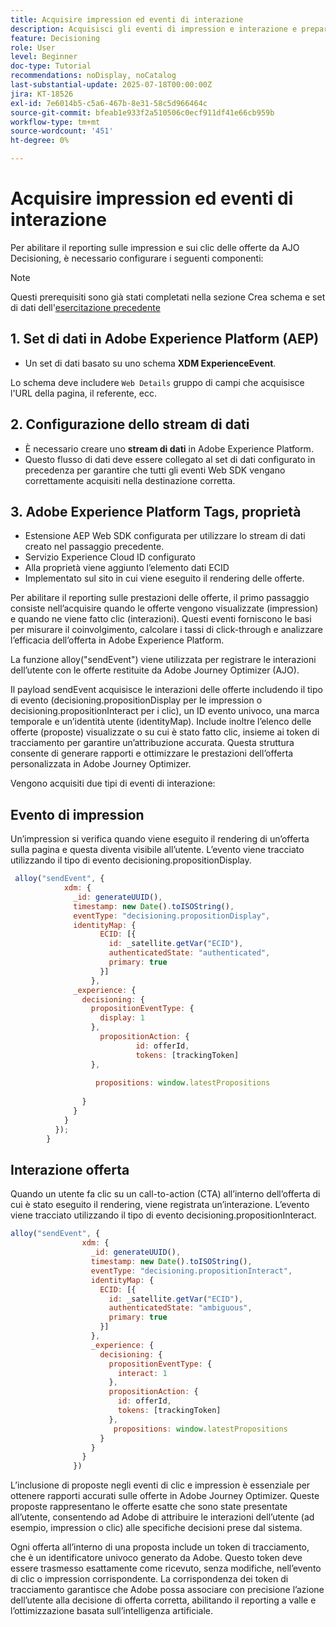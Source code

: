 ```yaml
---
title: Acquisire impression ed eventi di interazione
description: Acquisisci gli eventi di impression e interazione e prepara i dati per il reporting in Journey Optimizer.
feature: Decisioning
role: User
level: Beginner
doc-type: Tutorial
recommendations: noDisplay, noCatalog
last-substantial-update: 2025-07-18T00:00:00Z
jira: KT-18526
exl-id: 7e6014b5-c5a6-467b-8e31-58c5d966464c
source-git-commit: bfeab1e933f2a510506c0ecf911df41e66cb959b
workflow-type: tm+mt
source-wordcount: '451'
ht-degree: 0%

---
```


# Acquisire impression ed eventi di interazione

Per abilitare il reporting sulle impression e sui clic delle offerte da AJO Decisioning, è necessario configurare i seguenti componenti:
>[!NOTE]
>
> Questi prerequisiti sono già stati completati nella sezione Crea schema e set di dati dell&#39;[esercitazione precedente](https://experienceleague.adobe.com/en/docs/journey-optimizer-learn/personalizing-offers-with-real-time-weather-data/create-schema-and-dataset)

## &#x200B;1. Set di dati in Adobe Experience Platform (AEP)

- Un set di dati basato su uno schema **XDM ExperienceEvent**.

Lo schema deve includere `Web Details` gruppo di campi che acquisisce l&#39;URL della pagina, il referente, ecc.

## &#x200B;2. Configurazione dello stream di dati

- È necessario creare uno **stream di dati** in Adobe Experience Platform.
- Questo flusso di dati deve essere collegato al set di dati configurato in precedenza per garantire che tutti gli eventi Web SDK vengano correttamente acquisiti nella destinazione corretta.

## &#x200B;3. Adobe Experience Platform Tags, proprietà

- Estensione AEP Web SDK configurata per utilizzare lo stream di dati creato nel passaggio precedente.
- Servizio Experience Cloud ID configurato
- Alla proprietà viene aggiunto l’elemento dati ECID
- Implementato sul sito in cui viene eseguito il rendering delle offerte.


Per abilitare il reporting sulle prestazioni delle offerte, il primo passaggio consiste nell’acquisire quando le offerte vengono visualizzate (impression) e quando ne viene fatto clic (interazioni). Questi eventi forniscono le basi per misurare il coinvolgimento, calcolare i tassi di click-through e analizzare l’efficacia dell’offerta in Adobe Experience Platform.

La funzione alloy(&quot;sendEvent&quot;) viene utilizzata per registrare le interazioni dell’utente con le offerte restituite da Adobe Journey Optimizer (AJO).

Il payload sendEvent acquisisce le interazioni delle offerte includendo il tipo di evento (decisioning.propositionDisplay per le impression o decisioning.propositionInteract per i clic), un ID evento univoco, una marca temporale e un’identità utente (identityMap). Include inoltre l’elenco delle offerte (proposte) visualizzate o su cui è stato fatto clic, insieme ai token di tracciamento per garantire un’attribuzione accurata. Questa struttura consente di generare rapporti e ottimizzare le prestazioni dell’offerta personalizzata in Adobe Journey Optimizer.

Vengono acquisiti due tipi di eventi di interazione:

## Evento di impression

Un’impression si verifica quando viene eseguito il rendering di un’offerta sulla pagina e questa diventa visibile all’utente. L’evento viene tracciato utilizzando il tipo di evento decisioning.propositionDisplay.


```javascript
 alloy("sendEvent", {
            xdm: {
              _id: generateUUID(),
              timestamp: new Date().toISOString(),
              eventType: "decisioning.propositionDisplay",
              identityMap: {
                    ECID: [{
                      id: _satellite.getVar("ECID"),
                      authenticatedState: "authenticated",
                      primary: true
                    }]
                  },
              _experience: {
                decisioning: {
                  propositionEventType: {
                    display: 1
                  },
                    propositionAction: {
                            id: offerId,
                            tokens: [trackingToken]
                  },
                  
                   propositions: window.latestPropositions
                  
                }
              }
            }
          });
        }
```

## Interazione offerta

Quando un utente fa clic su un call-to-action (CTA) all’interno dell’offerta di cui è stato eseguito il rendering, viene registrata un’interazione. L’evento viene tracciato utilizzando il tipo di evento decisioning.propositionInteract.

```javascript
alloy("sendEvent", {
                xdm: {
                  _id: generateUUID(),
                  timestamp: new Date().toISOString(),
                  eventType: "decisioning.propositionInteract",
                  identityMap: {
                    ECID: [{
                      id: _satellite.getVar("ECID"),
                      authenticatedState: "ambiguous",
                      primary: true
                    }]
                  },
                  _experience: {
                    decisioning: {
                      propositionEventType: {
                        interact: 1
                      },
                      propositionAction: {
                        id: offerId,
                        tokens: [trackingToken]
                      },
                       propositions: window.latestPropositions
                    }
                  }
                }
              })
```

L’inclusione di proposte negli eventi di clic e impression è essenziale per ottenere rapporti accurati sulle offerte in Adobe Journey Optimizer. Queste proposte rappresentano le offerte esatte che sono state presentate all’utente, consentendo ad Adobe di attribuire le interazioni dell’utente (ad esempio, impression o clic) alle specifiche decisioni prese dal sistema.

Ogni offerta all’interno di una proposta include un token di tracciamento, che è un identificatore univoco generato da Adobe. Questo token deve essere trasmesso esattamente come ricevuto, senza modifiche, nell’evento di clic o impression corrispondente. La corrispondenza dei token di tracciamento garantisce che Adobe possa associare con precisione l’azione dell’utente alla decisione di offerta corretta, abilitando il reporting a valle e l’ottimizzazione basata sull’intelligenza artificiale.
